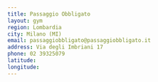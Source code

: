 ```yaml
---
title: Passaggio Obbligato
layout: gym
region: Lombardia
city: Milano (MI)
email: passaggiobbligato@passaggiobbligato.it
address: Via degli Imbriani 17
phone: 02 39325079
latitude: 
longitude: 
---
```


